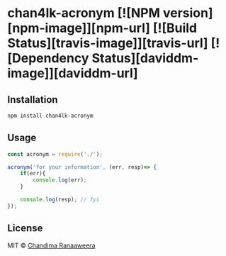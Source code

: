 # chan4lk-acronym [![NPM version][npm-image]][npm-url] [![Build Status][travis-image]][travis-url] [![Dependency Status][daviddm-image]][daviddm-url]

## Installation

```bash
npm install chan4lk-acronym
```
## Usage
```js
const acronym = require('./');

acronym('for your information', (err, resp)=> {
    if(err){
        console.log(err);
    }

    console.log(resp); // fyi
});
```

## License

MIT © [Chandima Ranaaweera]( https://chan4lk.github.io)

